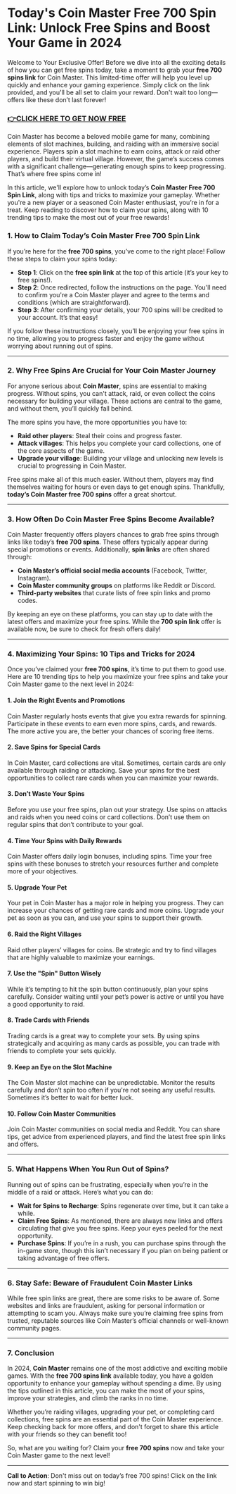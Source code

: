 # Today's Coin Master Free 700 Spin Link: Unlock Free Spins and Boost Your Game in 2024

Welcome to Your Exclusive Offer! Before we dive into all the exciting details of how you can get free spins today, take a moment to grab your **free 700 spins link** for Coin Master. This limited-time offer will help you level up quickly and enhance your gaming experience. Simply click on the link provided, and you'll be all set to claim your reward. Don't wait too long—offers like these don’t last forever!

### [👉CLICK HERE TO GET NOW FREE](https://coinmasterupdates.github.io/free/)

Coin Master has become a beloved mobile game for many, combining elements of slot machines, building, and raiding with an immersive social experience. Players spin a slot machine to earn coins, attack or raid other players, and build their virtual village. However, the game’s success comes with a significant challenge—generating enough spins to keep progressing. That’s where free spins come in!  

In this article, we'll explore how to unlock today’s **Coin Master Free 700 Spin Link**, along with tips and tricks to maximize your gameplay. Whether you're a new player or a seasoned Coin Master enthusiast, you’re in for a treat. Keep reading to discover how to claim your spins, along with 10 trending tips to make the most out of your free rewards!

### 1. How to Claim Today’s Coin Master Free 700 Spin Link

If you’re here for the **free 700 spins**, you’ve come to the right place! Follow these steps to claim your spins today:

- **Step 1**: Click on the **free spin link** at the top of this article (it’s your key to free spins!).
- **Step 2**: Once redirected, follow the instructions on the page. You'll need to confirm you're a Coin Master player and agree to the terms and conditions (which are straightforward).
- **Step 3**: After confirming your details, your 700 spins will be credited to your account. It’s that easy!

If you follow these instructions closely, you’ll be enjoying your free spins in no time, allowing you to progress faster and enjoy the game without worrying about running out of spins.

---

### 2. Why Free Spins Are Crucial for Your Coin Master Journey

For anyone serious about **Coin Master**, spins are essential to making progress. Without spins, you can't attack, raid, or even collect the coins necessary for building your village. These actions are central to the game, and without them, you’ll quickly fall behind.

The more spins you have, the more opportunities you have to:

- **Raid other players**: Steal their coins and progress faster.
- **Attack villages**: This helps you complete your card collections, one of the core aspects of the game.
- **Upgrade your village**: Building your village and unlocking new levels is crucial to progressing in Coin Master.

Free spins make all of this much easier. Without them, players may find themselves waiting for hours or even days to get enough spins. Thankfully, **today’s Coin Master free 700 spins** offer a great shortcut.

---

### 3. How Often Do Coin Master Free Spins Become Available?

Coin Master frequently offers players chances to grab free spins through links like today’s **free 700 spins**. These offers typically appear during special promotions or events. Additionally, **spin links** are often shared through:

- **Coin Master’s official social media accounts** (Facebook, Twitter, Instagram).
- **Coin Master community groups** on platforms like Reddit or Discord.
- **Third-party websites** that curate lists of free spin links and promo codes.

By keeping an eye on these platforms, you can stay up to date with the latest offers and maximize your free spins. While the **700 spin link** offer is available now, be sure to check for fresh offers daily!

---

### 4. Maximizing Your Spins: 10 Tips and Tricks for 2024

Once you’ve claimed your **free 700 spins**, it’s time to put them to good use. Here are 10 trending tips to help you maximize your free spins and take your Coin Master game to the next level in 2024:

#### 1. **Join the Right Events and Promotions**
Coin Master regularly hosts events that give you extra rewards for spinning. Participate in these events to earn even more spins, cards, and rewards. The more active you are, the better your chances of scoring free items.

#### 2. **Save Spins for Special Cards**
In Coin Master, card collections are vital. Sometimes, certain cards are only available through raiding or attacking. Save your spins for the best opportunities to collect rare cards when you can maximize your rewards.

#### 3. **Don’t Waste Your Spins**
Before you use your free spins, plan out your strategy. Use spins on attacks and raids when you need coins or card collections. Don’t use them on regular spins that don’t contribute to your goal.

#### 4. **Time Your Spins with Daily Rewards**
Coin Master offers daily login bonuses, including spins. Time your free spins with these bonuses to stretch your resources further and complete more of your objectives.

#### 5. **Upgrade Your Pet**
Your pet in Coin Master has a major role in helping you progress. They can increase your chances of getting rare cards and more coins. Upgrade your pet as soon as you can, and use your spins to support their growth.

#### 6. **Raid the Right Villages**
Raid other players’ villages for coins. Be strategic and try to find villages that are highly valuable to maximize your earnings.

#### 7. **Use the "Spin" Button Wisely**
While it’s tempting to hit the spin button continuously, plan your spins carefully. Consider waiting until your pet’s power is active or until you have a good opportunity to raid.

#### 8. **Trade Cards with Friends**
Trading cards is a great way to complete your sets. By using spins strategically and acquiring as many cards as possible, you can trade with friends to complete your sets quickly.

#### 9. **Keep an Eye on the Slot Machine**
The Coin Master slot machine can be unpredictable. Monitor the results carefully and don’t spin too often if you're not seeing any useful results. Sometimes it’s better to wait for better luck.

#### 10. **Follow Coin Master Communities**
Join Coin Master communities on social media and Reddit. You can share tips, get advice from experienced players, and find the latest free spin links and offers.

---

### 5. What Happens When You Run Out of Spins?

Running out of spins can be frustrating, especially when you’re in the middle of a raid or attack. Here’s what you can do:

- **Wait for Spins to Recharge**: Spins regenerate over time, but it can take a while.
- **Claim Free Spins**: As mentioned, there are always new links and offers circulating that give you free spins. Keep your eyes peeled for the next opportunity.
- **Purchase Spins**: If you’re in a rush, you can purchase spins through the in-game store, though this isn’t necessary if you plan on being patient or taking advantage of free offers.

---

### 6. Stay Safe: Beware of Fraudulent Coin Master Links

While free spin links are great, there are some risks to be aware of. Some websites and links are fraudulent, asking for personal information or attempting to scam you. Always make sure you’re claiming free spins from trusted, reputable sources like Coin Master’s official channels or well-known community pages.

---

### 7. Conclusion

In 2024, **Coin Master** remains one of the most addictive and exciting mobile games. With the **free 700 spins link** available today, you have a golden opportunity to enhance your gameplay without spending a dime. By using the tips outlined in this article, you can make the most of your spins, improve your strategies, and climb the ranks in no time.

Whether you’re raiding villages, upgrading your pet, or completing card collections, free spins are an essential part of the Coin Master experience. Keep checking back for more offers, and don't forget to share this article with your friends so they can benefit too!

So, what are you waiting for? Claim your **free 700 spins** now and take your Coin Master game to the next level!

--- 

**Call to Action**: Don't miss out on today’s free 700 spins! Click on the link now and start spinning to win big!
